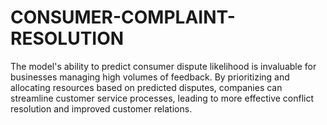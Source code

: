 # CONSUMER-COMPLAINT-RESOLUTION
The model's ability to predict consumer dispute likelihood is invaluable for businesses managing high volumes of feedback. By prioritizing and allocating resources based on predicted disputes, companies can streamline customer service processes, leading to more effective conflict resolution and improved customer relations.
